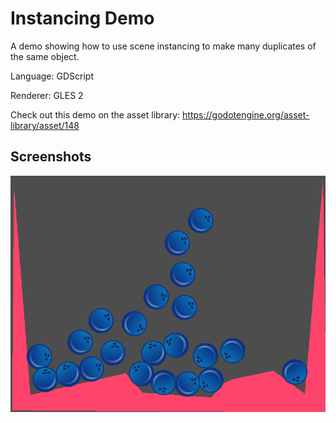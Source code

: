 # Instancing Demo

A demo showing how to use scene instancing to
make many duplicates of the same object.

Language: GDScript

Renderer: GLES 2

Check out this demo on the asset library: https://godotengine.org/asset-library/asset/148

## Screenshots

![Screenshot](screenshots/instancing.png)
